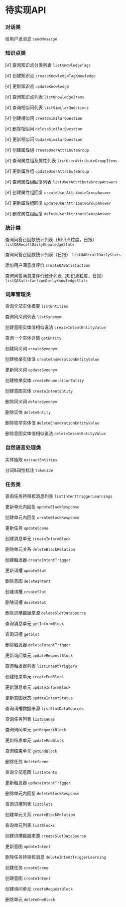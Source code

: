 # 待实现API

### 对话类

给用户发消息 `sendMessage`

### 知识点类

[√] 查询知识点分类列表 `listKnowledgeTags`

[√] 创建知识点 `createKnowledgeTagKnowledge`

[√] 更新知识点 `updateKnowledge`

[√] 查询知识点列表 `listKnowledgeItems`

[√] 查询相似问列表 `listSimilarQuestions`

[√] 创建相似问 `createSimilarQuestion`

[√] 删除相似问 `deleteSimilarQuestion`

[√] 更新相似问 `UpdateSimilarQuestion`

[√] 创建属性组 `createUserAttributeGroup`

[√] 查询属性组及属性列表 `listUserAttributeGroupItems`

[√] 更新属性组 `updateUserAttributeGroup`

[√] 查询属性组回复列表 `listUserAttributeGroupAnswers`

[√] 创建属性组回复 `createUserAttributeGroupAnswer`

[√] 更新属性组回复 `updateUserAttributeGroupAnswer`

[√] 删除属性组回复 `deleteUserAttributeGroupAnswer`



### 统计类

查询问答召回数统计列表（知识点粒度，日报） `listQARecallDailyKnowledgeStats`

查询问答召回数统计列表（日报） `listQARecallDailyStats`

添加用户满意度评价 `createQASatisfaction`

查询问答满意度评价统计列表（知识点粒度，日报） `listQASatisfactionDailyKnowledgeStats`

### 词库管理类

查询全部实体概要 `listEntities`

查询同义词列表 `listSynonym`

创建意图实体值相似说法 `createIntentEntityValue`

查询一个实体详情 `getEntity`

创建同义词 `createSynonym`

创建枚举实体值 `createEnumerationEntityValue`

更新同义词 `updateSynonym`

创建枚举实体 `createEnumerationEntity`

创建意图实体 `createIntentEntity`

删除同义词 `deleteSynonym`

删除实体 `deleteEntity`

删除枚举实体值 `deleteEnumerationEntityValue`

删除意图实体值相似说法 `deleteIntentEntityValue`


### 自然语言处理类

实体抽取 `extractEntities`

分词&词性标注 `tokenize`

### 任务类
查询任务待审核消息列表 `listIntentTriggerLearnings`

更新单元内回复 `updateBlockResponse`

创建单元内回复 `createBlockResponse`

更新任务 `updateScene`

创建消息单元 `createInformBlock`

删除单元关系 `deleteBlockRelation`

创建触发器 `createIntentTrigger`

更新词槽 `updateSlot`

删除意图 `deleteIntent`

创建词槽 `createSlot`

删除词槽 `deleteSlot`

删除词槽数据来源 `deleteSlotDataSource`

查询消息单元 `getInformBlock`

查询词槽 `getSlot`

删除触发器 `deleteIntentTrigger`

更新询问单元 `updateRequestBlock`

查询触发器列表 `listIntentTriggers`

创建结束单元 `createEndBlock`

更新消息单元 `updateInformBlock`

更新意图状态 `updateIntentStatus`

查询词槽数据来源 `listSlotDataSources`

查询任务列表 `listScenes`

查询询问单元 `getRequestBlock`

更新结束单元 `updateEndBlock`

查询结束单元 `getEndBlock`

删除任务 `deleteScene`

查询全部意图 `listIntents`

更新触发器 `updateIntentTrigger`

删除单元内回复 `deleteBlockResponse`

查询词槽列表 `listSlots`

创建单元关系 `createBlockRelation`

查询单元列表 `listBlocks`

创建词槽数据来源 `createSlotDataSource`

更新意图 `updateIntent`

删除任务待审核消息 `deleteIntentTriggerLearning`

创建任务 `createScene`

创建意图 `createIntent`

创建询问单元 `createRequestBlock`

删除单元 `deleteOneBlock`
